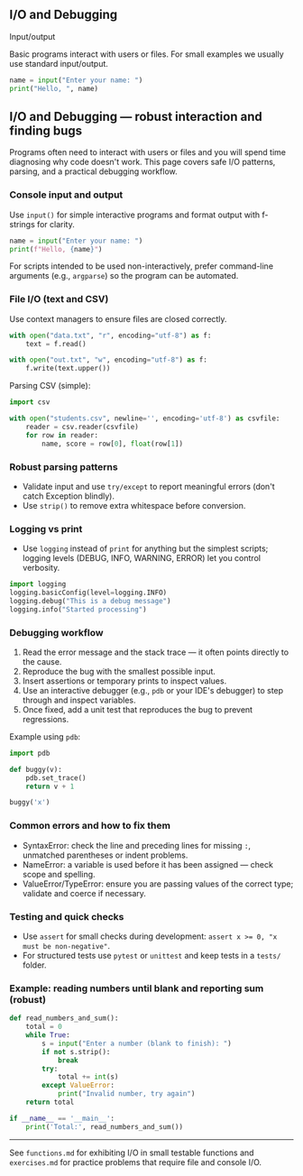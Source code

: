 ## I/O and Debugging

Input/output

Basic programs interact with users or files. For small examples we usually use standard input/output.

```python
name = input("Enter your name: ")
print("Hello, ", name)
```

## I/O and Debugging — robust interaction and finding bugs

Programs often need to interact with users or files and you will spend time diagnosing why code doesn't work. This page covers safe I/O patterns, parsing, and a practical debugging workflow.

### Console input and output

Use `input()` for simple interactive programs and format output with f-strings for clarity.

```python
name = input("Enter your name: ")
print(f"Hello, {name}")
```

For scripts intended to be used non-interactively, prefer command-line arguments (e.g., `argparse`) so the program can be automated.

### File I/O (text and CSV)

Use context managers to ensure files are closed correctly.

```python
with open("data.txt", "r", encoding="utf-8") as f:
    text = f.read()

with open("out.txt", "w", encoding="utf-8") as f:
    f.write(text.upper())
```

Parsing CSV (simple):

```python
import csv

with open("students.csv", newline='', encoding='utf-8') as csvfile:
    reader = csv.reader(csvfile)
    for row in reader:
        name, score = row[0], float(row[1])
```

### Robust parsing patterns

- Validate input and use `try/except` to report meaningful errors (don't catch Exception blindly).
- Use `strip()` to remove extra whitespace before conversion.

### Logging vs print

- Use `logging` instead of `print` for anything but the simplest scripts; logging levels (DEBUG, INFO, WARNING, ERROR) let you control verbosity.

```python
import logging
logging.basicConfig(level=logging.INFO)
logging.debug("This is a debug message")
logging.info("Started processing")
```

### Debugging workflow

1. Read the error message and the stack trace — it often points directly to the cause.
2. Reproduce the bug with the smallest possible input.
3. Insert assertions or temporary prints to inspect values.
4. Use an interactive debugger (e.g., `pdb` or your IDE's debugger) to step through and inspect variables.
5. Once fixed, add a unit test that reproduces the bug to prevent regressions.

Example using `pdb`:

```python
import pdb

def buggy(v):
    pdb.set_trace()
    return v + 1

buggy('x')
```

### Common errors and how to fix them

- SyntaxError: check the line and preceding lines for missing `:`, unmatched parentheses or indent problems.
- NameError: a variable is used before it has been assigned — check scope and spelling.
- ValueError/TypeError: ensure you are passing values of the correct type; validate and coerce if necessary.

### Testing and quick checks

- Use `assert` for small checks during development: `assert x >= 0, "x must be non-negative"`.
- For structured tests use `pytest` or `unittest` and keep tests in a `tests/` folder.

### Example: reading numbers until blank and reporting sum (robust)

```python
def read_numbers_and_sum():
    total = 0
    while True:
        s = input("Enter a number (blank to finish): ")
        if not s.strip():
            break
        try:
            total += int(s)
        except ValueError:
            print("Invalid number, try again")
    return total

if __name__ == '__main__':
    print('Total:', read_numbers_and_sum())
```

---

See `functions.md` for exhibiting I/O in small testable functions and `exercises.md` for practice problems that require file and console I/O.
